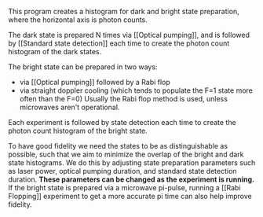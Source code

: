 This program creates a histogram for dark and bright state preparation, where the horizontal axis is photon counts. 

The dark state is prepared N times via [[Optical pumping]], and is followed by [[Standard state detection]] each time to create the photon count histogram of the dark states. 

The bright state can be prepared in two ways:
- via [[Optical pumping]] followed by a Rabi flop
- via straight doppler cooling (which tends to populate the F=1 state more often than the F=0)
Usually the Rabi flop method is used, unless microwaves aren't operational. 

Each experiment is followed by state detection each time to create the photon count histogram of the bright state. 

To have good fidelity we need the states to be as distinguishable as possible, such that we aim to minimize the overlap of the bright and dark state histograms. We do this by adjusting state preparation parameters such as laser power, optical pumping duration, and standard state detection duration. **These parameters can be changed as the experiment is running.** If the bright state is prepared via a microwave pi-pulse, running a [[Rabi Flopping]] experiment to get a more accurate pi time can also help improve fidelity.